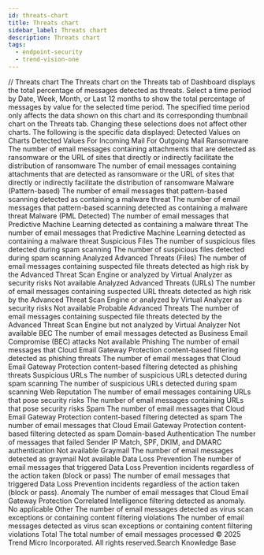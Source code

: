 ```yaml
---
id: threats-chart
title: Threats chart
sidebar_label: Threats chart
description: Threats chart
tags:
  - endpoint-security
  - trend-vision-one
---
```


/*<![CDATA[*/ $('#title').html($('meta[name=map-description]').attr('content')); /*]]>*/ Threats chart The Threats chart on the Threats tab of Dashboard displays the total percentage of messages detected as threats. Select a time period by Date, Week, Month, or Last 12 months to show the total percentage of messages by value for the selected time period. The specified time period only affects the data shown on this chart and its corresponding thumbnail chart on the Threats tab. Changing these selections does not affect other charts. The following is the specific data displayed: Detected Values on Charts Detected Values For Incoming Mail For Outgoing Mail Ransomware The number of email messages containing attachments that are detected as ransomware or the URL of sites that directly or indirectly facilitate the distribution of ransomware The number of email messages containing attachments that are detected as ransomware or the URL of sites that directly or indirectly facilitate the distribution of ransomware Malware (Pattern-based) The number of email messages that pattern-based scanning detected as containing a malware threat The number of email messages that pattern-based scanning detected as containing a malware threat Malware (PML Detected) The number of email messages that Predictive Machine Learning detected as containing a malware threat The number of email messages that Predictive Machine Learning detected as containing a malware threat Suspicious Files The number of suspicious files detected during spam scanning The number of suspicious files detected during spam scanning Analyzed Advanced Threats (Files) The number of email messages containing suspected file threats detected as high risk by the Advanced Threat Scan Engine or analyzed by Virtual Analyzer as security risks Not available Analyzed Advanced Threats (URLs) The number of email messages containing suspected URL threats detected as high risk by the Advanced Threat Scan Engine or analyzed by Virtual Analyzer as security risks Not available Probable Advanced Threats The number of email messages containing suspected file threats detected by the Advanced Threat Scan Engine but not analyzed by Virtual Analyzer Not available BEC The number of email messages detected as Business Email Compromise (BEC) attacks Not available Phishing The number of email messages that Cloud Email Gateway Protection content-based filtering detected as phishing threats The number of email messages that Cloud Email Gateway Protection content-based filtering detected as phishing threats Suspicious URLs The number of suspicious URLs detected during spam scanning The number of suspicious URLs detected during spam scanning Web Reputation The number of email messages containing URLs that pose security risks The number of email messages containing URLs that pose security risks Spam The number of email messages that Cloud Email Gateway Protection content-based filtering detected as spam The number of email messages that Cloud Email Gateway Protection content-based filtering detected as spam Domain-based Authentication The number of messages that failed Sender IP Match, SPF, DKIM, and DMARC authentication Not available Graymail The number of email messages detected as graymail Not available Data Loss Prevention The number of email messages that triggered Data Loss Prevention incidents regardless of the action taken (block or pass) The number of email messages that triggered Data Loss Prevention incidents regardless of the action taken (block or pass). Anomaly The number of email messages that Cloud Email Gateway Protection Correlated Intelligence filtering detected as anomaly. No applicable Other The number of email messages detected as virus scan exceptions or containing content filtering violations The number of email messages detected as virus scan exceptions or containing content filtering violations Total The total number of email messages processed © 2025 Trend Micro Incorporated. All rights reserved.Search Knowledge Base